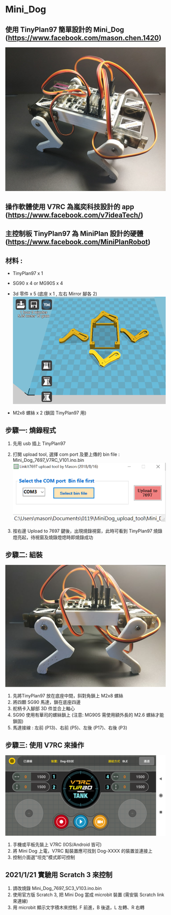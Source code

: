 # Mini_Dog
## 使用 TinyPlan97 簡單設計的 Mini_Dog (https://www.facebook.com/mason.chen.1420) 
![image](MiniDog_1.jpg)

## 操作軟體使用 V7RC 為嵐奕科技設計的 app  (https://www.facebook.com/v7ideaTech/)

## 主控制板 TinyPlan97 為 MiniPlan 設計的硬體 (https://www.facebook.com/MiniPlanRobot)

## 材料 : 
- TinyPlan97 x 1 
- SG90 x 4 or MG90S x 4
- 3d 零件 x 5 (底座 x 1 , 左右 Mirror 腳各 2) 
![image](3d_print_all.png)

- M2x8 螺絲 x 2  (鎖固 TinyPlan97 用)

## 步驟一: 燒錄程式
1. 先用 usb 插上 TinyPlan97
2. 打開 upload tool, 選擇 com port 及要上傳的 bin file : Mini_Dog_7697_V7RC_V101.ino.bin
![image](tool.png)

3. 按右邊 Upload to 7697 鍵後，出現燒錄視窗，此時可看到 TinyPlan97 燒錄燈亮起，待視窗及燒錄燈熄時即燒錄成功

## 步驟二: 組裝
![image](MiniDog_2.jpg)
1. 先將TinyPlan97 放在底座中間，斜對角鎖上 M2x8 螺絲
2. 將四顆 SG90 馬達，鎖在底座四邊
3. 舵柄卡入腳部 3D 件並合上軸心
4. SG90 使用有華司的螺絲鎖上 (注意: MG90S 需使用額外長的 M2.6 螺絲才能鎖固) 
5. 馬達接線 : 左前 (P13)、右前 (P5)、左後 (P17)、右後 (P3)

## 步驟三: 使用 V7RC 來操作
![image](V7RC.png)
1. 手機或平板先裝上 V7RC (IOS/Android 皆可) 
2. 將 Mini Dog 上電，V7RC 點裝置應可找到 Dog-XXXX 的裝置並連接上
3. 控制介面選"坦克"模式即可控制

## 2021/1/21 實驗用 Scratch 3 來控制
1. 請改燒錄 Mini_Dog_7697_SC3_V103.ino.bin 
2. 使用官方版 Scratch 3, 把 Mini Dog 當成 microbit 裝置 (需安裝 Scratch link 來連線) 
3. 用 microbit 顯示文字積木來控制.  F 前進，B 後退，L 左轉、R 右轉 

